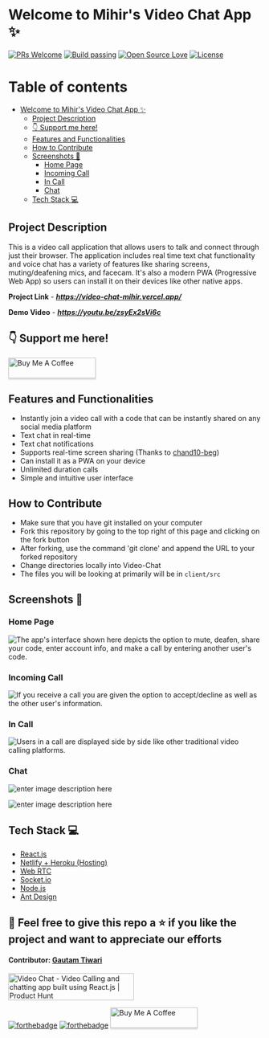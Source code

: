 # Welcome to Mihir's Video Chat App ✨

[![PRs Welcome](https://img.shields.io/badge/PRs-welcome-brightgreen.svg?style=flat-square)]( https://video-chat-mihir.vercel.app/)&nbsp;[![Build passing](https://img.shields.io/badge/Build-Passing-brightgreen.svg?style=flat-square)]( https://video-chat-mihir.vercel.app/)&nbsp;[![Open Source Love](https://badges.frapsoft.com/os/v1/open-source.svg?v=102)]( https://video-chat-mihir.vercel.app/)&nbsp;[![License](https://img.shields.io/badge/license-MIT-brightgreen)]( https://video-chat-mihir.vercel.app/)&nbsp;

# Table of contents

- [Welcome to Mihir's Video Chat App ✨](#welcome-to-mihirs-video-chat-app-)
  - [Project Description](#project-description)
  - [:point_down: Support me here!](#point_down-support-me-here)
  - [Features and Functionalities](#features-and-functionalities)
  - [How to Contribute](#how-to-contribute)
  - [Screenshots 📸](#screenshots-)
    - [Home Page](#home-page)
    - [Incoming Call](#incoming-call)
    - [In Call](#in-call)
    - [Chat](#chat)
  - [Tech Stack 💻](#tech-stack-)

## Project Description

This is a video call application that allows users to talk and connect through just their browser. The application includes real time text chat functionality and voice chat has a variety of features like sharing screens, muting/deafening mics, and facecam.
It's also a modern PWA (Progressive Web App) so users can install it on their devices like other native apps.

**Project Link** - ***https://video-chat-mihir.vercel.app/***


**Demo Video** - ***https://youtu.be/zsyEx2sVi6c***

## :point_down: Support me here!
<a href="https://www.buymeacoffee.com/mihir0699" target="_blank"><img src="https://www.buymeacoffee.com/assets/img/custom_images/orange_img.png" alt="Buy Me A Coffee" style="height: 41px !important;width: 174px !important;box-shadow: 0px 3px 2px 0px rgba(190, 190, 190, 0.5) !important;-webkit-box-shadow: 0px 3px 2px 0px rgba(190, 190, 190, 0.5) !important;" ></a>

## Features and Functionalities

- Instantly join a video call with a code that can be instantly shared on any social media platform
- Text chat in real-time
- Text chat notifications
- Supports real-time screen sharing (Thanks to [chand10-beg](https://github.com/chand10-beg))
- Can install it as a PWA on your device
- Unlimited duration calls
- Simple and intuitive user interface

## How to Contribute
- Make sure that you have git installed on your computer
- Fork this repository by going to the top right of this page and clicking on the fork button
- After forking, use the command 'git clone' and append the URL to your forked repository
- Change directories locally into Video-Chat 
- The files you will be looking at primarily will be in `client/src`

## Screenshots 📸

### Home Page

![The app's interface shown here depicts the option to mute, deafen, share your code, enter account info, and make a call by entering another user's code.](https://user-images.githubusercontent.com/48746544/115701626-9b838e00-a385-11eb-8a07-214ca0b9f327.png)

### Incoming Call

![If you receive a call you are given the option to accept/decline as well as the other user's information.](https://user-images.githubusercontent.com/48746544/115701844-d8e81b80-a385-11eb-91cf-014b23e24ae4.png)

### In Call

![Users in a call are displayed side by side like other traditional video calling platforms.](https://user-images.githubusercontent.com/48746544/115702841-07b2c180-a387-11eb-897e-f19abefafef5.png)

### Chat

![enter image description here](https://user-images.githubusercontent.com/48746544/115702929-24e79000-a387-11eb-906c-704608263da4.png)

![enter image description here](https://user-images.githubusercontent.com/48746544/115703177-709a3980-a387-11eb-8d9d-15ddf3b66a25.png)

## Tech Stack 💻

- [React.js](https://reactjs.org/)
- [Netlify + Heroku (Hosting)](https://www.netlify.com/)
- [Web RTC](https://github.com/webrtc)
- [Socket.io](https://socket.io/)
- [Node.js](https://nodejs.org/en/)
- [Ant Design](https://ant.design/)


## 🤩 Feel free to give this repo a ⭐ if you like the project and want to appreciate our efforts
#### Contributor: [Gautam Tiwari](https://linkedin.com/in/gautamtiwari003)

<a href="https://www.producthunt.com/posts/video-chat?utm_source=badge-featured&utm_medium=badge&utm_souce=badge-video-chat" target="_blank"><img src="https://api.producthunt.com/widgets/embed-image/v1/featured.svg?post_id=295383&theme=light" alt="Video Chat - Video Calling and chatting app built using React.js | Product Hunt" style="width: 250px; height: 54px;" width="250" height="54" />

[![forthebadge](https://forthebadge.com/images/badges/built-with-love.svg)](https://forthebadge.com)
[![forthebadge](https://forthebadge.com/images/badges/built-by-developers.svg)](https://forthebadge.com)
<a href="https://www.buymeacoffee.com/mihir0699" target="_blank">
<img src="https://www.buymeacoffee.com/assets/img/custom_images/orange_img.png" alt="Buy Me A Coffee" style="height: 41px !important;width: 174px !important;box-shadow: 0px 3px 2px 0px rgba(190, 190, 190, 0.5) !important;-webkit-box-shadow: 0px 3px 2px 0px rgba(190, 190, 190, 0.5) !important;" ></a>
